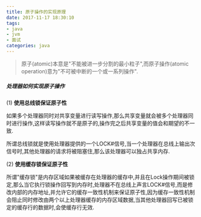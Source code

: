 ```yaml
---
title: 原子操作的实现原理
date: 2017-11-17 18:30:10
tags: 
- java
- jvm
- 面试
categories: java
---
```


> 原子(atomic)本意是"不能被进一步分割的最小粒子",而原子操作(atomic operation)意为"不可被中断的一个或一系列操作".

##### 处理器如何实现原子操作

(1) **使用总线锁保证原子性**

如果多个处理器同时对共享变量进行读写操作,那么共享变量就会被多个处理器同时进行操作,这样读写操作就不是原子的,操作完之后共享变量的值会和期望的不一致.

所谓总线锁就是使用处理器提供的一个LOCK#信号,当一个处理器在总线上输出次信号时,其他处理器的请求将被阻塞住,那么该处理器可以独占共享内存.

(2) **使用缓存锁保证原子性**

所谓"缓存锁"是内存区域如果被缓存在处理器的缓存中,并且在Lock操作期间被锁定,那么当它执行锁操作回写到内存时,处理器不在总线上声言LOCK#信号,而是修改内部的内存地址,并允许它的缓存一致性机制来保证原子性,因为缓存一致性机制会阻止同时修改由两个以上处理器缓存的内存区域数据,当其他处理器回写已被锁定的缓存行的数据时,会使缓存行无效.

